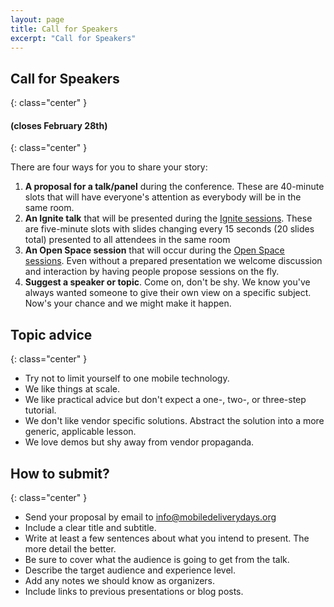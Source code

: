 ```yaml
---
layout: page
title: Call for Speakers
excerpt: "Call for Speakers"
---
```


## Call for Speakers
{: class="center" }

#### (closes February 28th)
{: class="center" }

There are four ways for you to share your story:

<ol>
  <li><strong>A proposal for a talk/panel</strong> during the conference. These are 40-minute slots that will have everyone's attention as everybody will be in the same room.</li>
  <li><strong>An Ignite talk</strong> that will be presented during the <a href="/general/ignite-talks-format"> Ignite sessions</a>. These are five-minute slots with slides changing every 15 seconds (20 slides total) presented to all attendees in the same room</li>
  <li><strong>An Open Space session</strong> that will occur during the <a href="/general/open-space-format">Open Space sessions</a>. Even without a prepared presentation we welcome discussion and interaction by having people propose sessions on the fly.</li>
  <li><strong>Suggest a speaker or topic</strong>. Come on, don't be shy. We know you've always wanted someone to give their own view on a specific subject. Now's your chance and we might make it happen.</li>
</ol>

## Topic advice
{: class="center" }

- Try not to limit yourself to one mobile technology.
- We like things at scale.
- We like practical advice but don't expect a one-, two-, or three-step tutorial.
- We don't like vendor specific solutions. Abstract the solution into a more generic, applicable lesson.
- We love demos but shy away from vendor propaganda.

## How to submit?
{: class="center" }

- Send your proposal by email to [info@mobiledeliverydays.org](mailto:info@mobiledeliverydays.org?subject=proposal+mobile+delivery+days)
- Include a clear title and subtitle.
- Write at least a few sentences about what you intend to present. The more detail the better.
- Be sure to cover what the audience is going to get from the talk.
- Describe the target audience and experience level.
- Add any notes we should know as organizers.
- Include links to previous presentations or blog posts.
